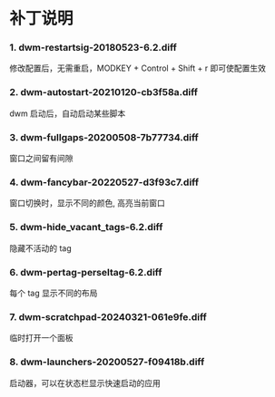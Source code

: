 
# 补丁说明

### 1. dwm-restartsig-20180523-6.2.diff

修改配置后，无需重启，MODKEY + Control + Shift + r 即可使配置生效

### 2. dwm-autostart-20210120-cb3f58a.diff

dwm 启动后，自动启动某些脚本

### 3. dwm-fullgaps-20200508-7b77734.diff

窗口之间留有间隙

### 4. dwm-fancybar-20220527-d3f93c7.diff

窗口切换时，显示不同的颜色, 高亮当前窗口

### 5. dwm-hide_vacant_tags-6.2.diff

隐藏不活动的 tag

### 6. dwm-pertag-perseltag-6.2.diff

每个 tag 显示不同的布局

### 7. dwm-scratchpad-20240321-061e9fe.diff

临时打开一个面板

### 8. dwm-launchers-20200527-f09418b.diff

启动器，可以在状态栏显示快速启动的应用




